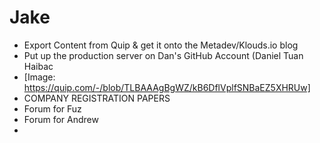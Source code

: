 # Jake

* Export Content from Quip & get it onto the Metadev/Klouds.io blog
* Put up the production server on Dan's GitHub Account (Daniel Tuan Haibac 
* [Image: https://quip.com/-/blob/TLBAAAgBgWZ/kB6DflVplfSNBaEZ5XHRUw]
* COMPANY REGISTRATION PAPERS
* Forum for Fuz
* Forum for Andrew
* 

